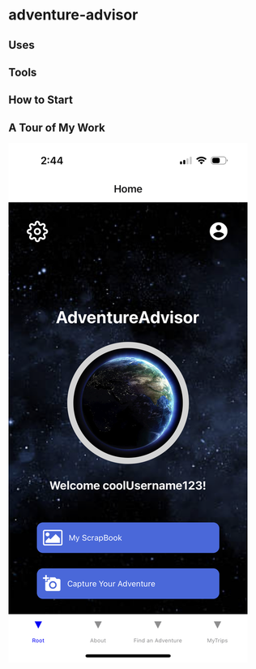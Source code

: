 # adventure-advisor

## Uses

## Tools

## How to Start

## A Tour of My Work

![homePage](advisorImg/advisorHome.png)
